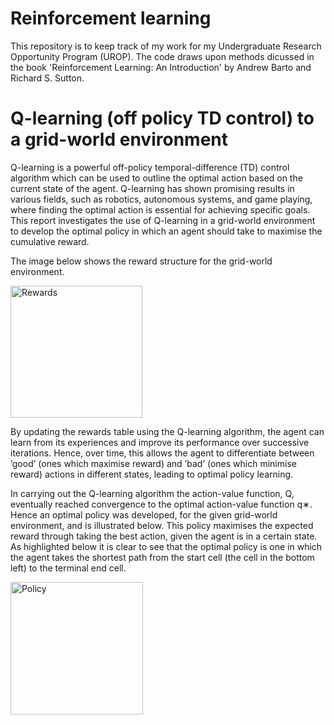 # Reinforcement learning  
This repository is to keep track of my work for my Undergraduate Research Opportunity Program (UROP). The code draws upon methods dicussed in 
the book 'Reinforcement Learning: An Introduction' 
by Andrew Barto and Richard S. Sutton. 

# Q-learning (off policy TD control) to a grid-world environment
Q-learning is a powerful off-policy temporal-difference (TD) control algorithm which can be used to outline the optimal action based on the current state of the agent.
Q-learning has shown promising results in various fields, such as robotics, autonomous
systems, and game playing, where finding the optimal action is essential for achieving
specific goals. This report investigates the use of Q-learning in a grid-world environment to develop the optimal policy in which an agent should take to maximise the
cumulative reward.

The image below shows the reward structure for the grid-world environment.

<img width="211" alt="Rewards" src="https://github.com/freddymartin03/RL-UROP/assets/139906764/842266af-482b-4bc4-bf63-673a686d1024">

By updating the rewards table using the Q-learning algorithm, the agent can learn from its
experiences and improve its performance over successive iterations. Hence, over time, this
allows the agent to differentiate between ’good’ (ones which maximise reward) and ’bad’
(ones which minimise reward) actions in different states, leading to optimal policy learning.

In carrying out the Q-learning algorithm the action-value function, Q, eventually reached
convergence to the optimal action-value function q∗. Hence an optimal policy was developed,
for the given grid-world environment, and is illustrated below. This policy maximises
the expected reward through taking the best action, given the agent is in a certain state.
As highlighted below it is clear to see that the optimal policy is one in which the agent
takes the shortest path from the start cell (the cell in the bottom left) to the terminal end
cell.

<img width="212" alt="Policy" src="https://github.com/freddymartin03/RL-UROP/assets/139906764/f3a36cf2-c6cb-4658-9f3d-91e3427c5bf5">


